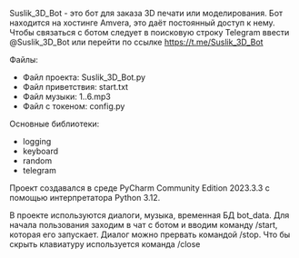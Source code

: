 Suslik_3D_Bot - это бот для заказа 3D печати или моделирования.
Бот находится на хостинге Amvera, это даёт постоянный доступ к нему. 
Чтобы связаться с ботом следует в поисковую строку Telegram ввести @Suslik_3D_Bot 
или перейти по ссылке https://t.me/Suslik_3D_Bot

Файлы:
* Файл проекта: Suslik_3D_Bot.py 
* Файл приветствия: start.txt
* Файл музыки: 1..6.mp3
* Файл с токеном: config.py

Основные библиотеки: 
*    logging
*    keyboard
*    random
*    telegram 

Проект создавался в среде PyCharm Community Edition 2023.3.3 с помощью интерпретатора Python 3.12.

В проекте используются диалоги, музыка, временная БД bot_data. 
Для начала пользования заходим в чат с ботом и вводим команду /start, которая его запускает. Диалог можно прервать командой /stop.
Что бы скрыть клавиатуру используется команда /close
